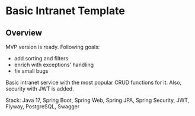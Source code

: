 # Basic Intranet Template

## Overview
MVP version is ready. Following goals: 
- add sorting and filters
- enrich with exceptions' handling
- fix small bugs

Basic intranet service with the most popular CRUD functions for it. Also, security with JWT is added.

Stack: Java 17, Spring Boot, Spring Web, Spring JPA, Spring Security, JWT, Flyway, PostgreSQL, Swagger
